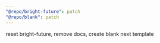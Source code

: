 ```yaml
---
"@repo/bright-future": patch
"@repo/blank": patch
---
```


reset bright-future, remove docs, create blank next template
